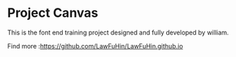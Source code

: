 # Project Canvas

This is the font end training project designed and fully developed by william. 

Find more :https://github.com/LawFuHin/LawFuHin.github.io
